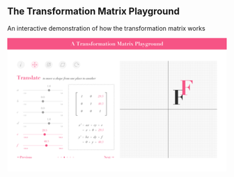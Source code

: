 ## The Transformation Matrix Playground

An interactive demonstration of how the transformation matrix works

![A screenshot of the application](./assets/images/translate.png)
